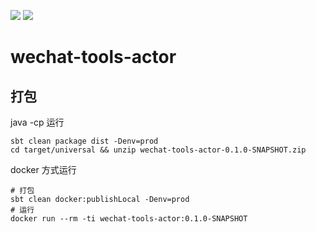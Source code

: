 ![](https://github.com/dounine/wechat-tools-actor/workflows/Scala%20CI/badge.svg) ![](https://img.shields.io/github/license/dounine/wechat-tools-actor)

# wechat-tools-actor
## 打包
java -cp 运行
```
sbt clean package dist -Denv=prod
cd target/universal && unzip wechat-tools-actor-0.1.0-SNAPSHOT.zip
```
docker 方式运行
```
# 打包
sbt clean docker:publishLocal -Denv=prod
# 运行
docker run --rm -ti wechat-tools-actor:0.1.0-SNAPSHOT
```
